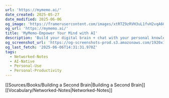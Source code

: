 ```yaml
---
url: 'https://mymemo.ai/'
date_created: 2025-05-27
date_modified: 2025-06-06
og_image: 'https://framerusercontent.com/images/xtRTZ9zRVH3uL1fvH2vqA6G60W8.png'
og_url: 'https://mymemo.ai/'
title: 'MyMemo-Empower Your Mind with AI'
description: 'Build your digital brain + chat with your personal knowledge use ChatGPT. Harness the Power of AI to Organize, Analyze, and Retrieve Your Digital Knowledge Seamlessly.'
og_screenshot_url: 'https://og-screenshots-prod.s3.amazonaws.com/1920x1080/80/false/9bafe01cabf99fd54353c98e7478ddfcbc8a130074eee76545a2030765102e28.jpeg'
og_last_fetch: '2025-06-06T14:31:31.970Z'
tags:
  - Networked-Notes
  - AI-Native
  - Personal-Use
  - Personal-Productivity
---
```


[[Sources/Books/Building a Second Brain|Building a Second Brain]]
[[Vocabulary/Networked-Notes|Networked-Notes]]
